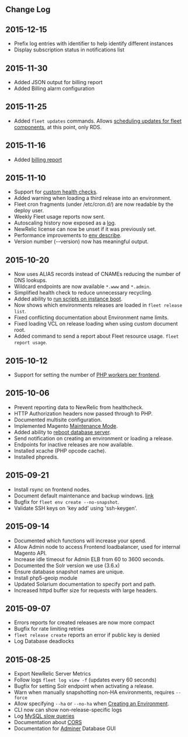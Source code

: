 Change Log
----------

2015-12-15
----------

* Prefix log entries with identifier to help identify different instances
* Display subscription status in notifications list

2015-11-30
----------

* Added JSON output for billing report
* Added Billing alarm configuration

2015-11-25
----------

* Added `fleet updates` commands. Allows [scheduling updates for fleet components](how-to/updates/), at this point, only RDS.

2015-11-16
----------

* Added [billing report](how-to/access-reports/#viewing-current-billing-estimate)

2015-11-10
----------

* Support for [custom health checks](configuring-magento-for-fleet/health-check/).
* Added warning when loading a third release into an environment.
* Fleet cron fragments (under /etc/cron.d/) are now readable by the deploy user.
* Weekly Fleet usage reports now sent.
* Autoscaling history now exposed as a [log](how-to/manage-logs/).
* NewRelic license can now be unset if it was previously set.
* Performance improvements to [env describe](how-to/manage-environments/#describing-an-environment).
* Version number (--version) now has meaningful output.

2015-10-20
----------

* Now uses ALIAS records instead of CNAMEs reducing the number of DNS lookups.
* Wildcard endpoints are now available `*.www` and `*.admin`.
* Simplified health check to reduce unnecessary recycling.
* Added ability to [run scripts on instance boot](configuring-magento-for-fleet/customisation/#running-scripts-on-instance-boot).
* Now shows which environments releases are loaded in `fleet release list`.
* Fixed conflicting documentation about Environment name limits.
* Fixed loading VCL on release loading when using custom document root.
* Added command to send a report about Fleet resource usage. `fleet report usage`.

2015-10-12
----------

* Support for setting the number of [PHP workers per frontend](how-to/manage-environments/#set-worker-counts-per-instance).

2015-10-06
----------

* Prevent reporting data to NewRelic from healthcheck.
* HTTP Authorization headers now passed through to PHP.
* Documented multisite configuration.
* Implemented Magento [Maintenance Mode](how-to/manage-environments/#enabling-and-disabling-maintenance-mode-for-an-environment).
* Added ability to [reboot database server](how-to/manage-databases/#rebooting-a-database).
* Send notification on creating an environment or loading a release.
* Endpoints for inactive releases are now available.
* Installed xcache (PHP opcode cache).
* Installed phpredis.

2015-09-21
----------

* Install rsync on frontend nodes.
* Document default maintenance and backup windows. [link](faq/updates-and-maintenance)
* Bugfix for `fleet env create --no-snapshot`.
* Validate SSH keys on 'key add' using 'ssh-keygen'.

2015-09-14
----------

* Documented which functions will increase your spend.
* Allow Admin node to access Frontend loadbalancer, used for internal Magento API.
* Increase idle timeout for Admin ELB from 60 to 3600 seconds.
* Documented the Solr version we use (3.6.x)
* Ensure database snapshot names are unique.
* Install php5-geoip module
* Updated Solarium documentation to specify port and path.
* Increased httpd buffer size for requests with large headers.

2015-09-07
----------

* Errors reports for created releases are now more compact
* Bugfix for rate limiting retries
* `fleet release create` reports an error if public key is denied
* Log Database deadlocks

2015-08-25
----------

 * Export NewRelic Server Metrics
 * Follow logs `fleet log view -f` (updates every 60 seconds)
 * Bugfix for setting Solr endpoint when activating a release.
 * Warn when manually snapshotting non-HA environments, requires `--force`
 * Allow specifying `--ha` or `--no-ha` when [Creating an Environment](how-to/manage-environments/#creating-a-new-environment).
 * CLI now can show non-release-specific logs
 * Log [MySQL slow queries](troubleshooting/database/#database-performance)
 * Documentation about [CORS](faq/cors/)
 * Documentation for [Adminer](how-to/manage-databases/) Database GUI
